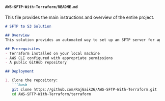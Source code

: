 
#### `AWS-SFTP-With-Terraform/README.md`

This file provides the main instructions and overview of the entire project.

```markdown
# SFTP to S3 Solution

## Overview
This solution provides an automated way to set up an SFTP server for agencies to upload data to an S3 bucket in the `eu-west-1` region using Terraform.

## Prerequisites
- Terraform installed on your local machine
- AWS CLI configured with appropriate permissions
- A public GitHub repository

## Deployment

1. Clone the repository:
   ```bash
   git clone https://github.com/RajGaik26/AWS-SFTP-With-Terraform.git
   cd AWS-SFTP-With-Terraform/terraform


